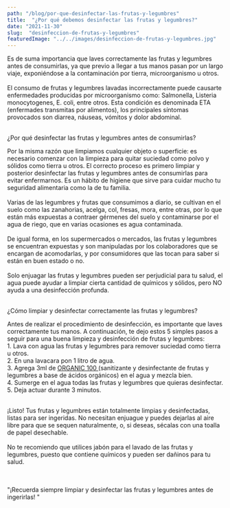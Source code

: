 ```yaml
---
path: "/blog/por-que-desinfectar-las-frutas-y-legumbres"
title:  "¿Por qué debemos desinfectar las frutas y legumbres?" 
date: "2021-11-30"
slug:  "desinfeccion-de-frutas-y-legumbres"
featuredImage: "../../images/desinfeccion-de-frutas-y-legumbres.jpg"
---
```

Es de suma importancia que laves correctamente las frutas y legumbres antes de consumirlas, ya que previo a llegar a tus manos pasan por un largo viaje, exponiéndose a la contaminación por tierra, microorganismo u otros.   <br/> <br/>
El consumo de frutas y legumbres lavadas incorrectamente puede causarte enfermedades producidas por microorganismo como: Salmonella, Listeria monocytogenes, E. coli, entre otros. Esta condición es denominada ETA (enfermades transmitas por alimentos), los principales síntomas provocados son diarrea, náuseas, vómitos y dolor abdominal.  <br/> <br/>

<div class= "font-bold  text-primary text-base">
<p className="font-bold  text-base ">¿Por qué desinfectar las frutas y legumbres antes de consumirlas?</p> </div>
 Por la misma razón que limpiamos cualquier objeto o superficie: es necesario comenzar con la limpieza para quitar suciedad como polvo y sólidos como tierra u otros. El correcto proceso es primero limpiar y posterior desinfectar las frutas y legumbres antes de consumirlas para evitar enfermarnos. Es un hábito de higiene que sirve para cuidar mucho tu seguridad alimentaria como la de tu familia. <br/> <br/>
 Varias de las legumbres y frutas que consumimos a diario, se cultivan en el suelo como las zanahorias, acelga, col, fresas, mora, entre otras, por lo que están más expuestas a contraer gérmenes del suelo y contaminarse por el agua de riego, que en varias ocasiones es agua contaminada. <br/> <br/>
 De igual forma, en los supermercados o mercados, las frutas y legumbres se encuentran expuestas y son manipuladas por los colaboradores que se encargan de acomodarlas, y por consumidores que las tocan para saber si están en buen estado o no. <br/> <br/>
 Solo enjuagar las frutas y legumbres pueden ser perjudicial para tu salud, el agua puede ayudar a limpiar cierta cantidad de químicos y sólidos, pero NO ayuda a una desinfección profunda. <br/> <br/>

<div class= "font-bold  text-primary text-base">
<p className="font-bold  text-base ">¿Cómo limpiar y desinfectar correctamente las frutas y legumbres?</p> </div>
Antes de realizar el procedimiento de desinfección, es importante que laves correctamente tus manos. A continuación, te dejo estos 5 simples pasos a seguir para una buena limpieza y desinfección de frutas y legumbres: <br/> 
1.	Lava con agua las frutas y legumbres para remover suciedad como tierra u otros.<br/>
2.	En una lavacara pon 1 litro de agua.<br/>
3.	Agrega 3ml de <a href="https://shop.unilimpio.com/Desinfectante-de-Frutas-y-Legumbres-Organic-100-Ozz-p348196601" target="_blank" className="text-white hover:text-gray-400">ORGANIC 100 </a> (sanitizante y desinfectante de frutas y legumbres a base de ácidos orgánicos) en el agua y mezcla bien.<br/>
4.	Sumerge en el agua todas las frutas y legumbres que quieras desinfectar. <br/>
5.	Deja actuar durante 3 minutos. <br/><br/>

¡Listo! Tus frutas y legumbres están totalmente limpias y desinfectadas, listas para ser ingeridas. No necesitan enjuague y puedes dejarlas al aire libre para que se sequen naturalmente, o, si deseas, sécalas con una toalla de papel desechable. <br/><br/>
No te recomiendo que utilices jabón para el lavado de las frutas y legumbres, puesto que contiene químicos y pueden ser dañinos para tu salud. <br/><br/> <br/>

<div class= " font-semibold text-center italic text-blue-500 text-xl">
<p className=" font-semibold text-center  italic text-xl ">"¡Recuerda siempre limpiar y desinfectar las frutas y legumbres antes de ingerirlas!  " </p> </div>
 <br/> <br/>




 




